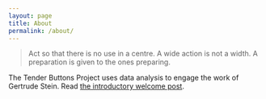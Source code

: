 ```yaml
---
layout: page
title: About
permalink: /about/
---
```


> Act so that there is no use in a centre. A wide action is not a width. A preparation is given to the ones preparing.

The Tender Buttons Project uses data analysis to engage the work of Gertrude Stein. Read [the introductory welcome post](https://a-location-1.github.io/tender-buttons/2024/08/10/Project-Introduction.html).

